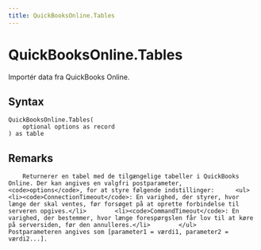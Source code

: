 ```yaml
---
title: QuickBooksOnline.Tables
---
```


# QuickBooksOnline.Tables


Importér data fra QuickBooks Online.


## Syntax

```powerquery
QuickBooksOnline.Tables(
    optional options as record
) as table
```


## Remarks

        Returnerer en tabel med de tilgængelige tabeller i QuickBooks Online. Der kan angives en valgfri postparameter, <code>options</code>, for at styre følgende indstillinger:      <ul>        <li><code>ConnectionTimeout</code>: En varighed, der styrer, hvor længe der skal ventes, før forsøget på at oprette forbindelse til serveren opgives.</li>        <li><code>CommandTimeout</code>: En varighed, der bestemmer, hvor længe forespørgslen får lov til at køre på serversiden, før den annulleres.</li>        </ul>    Postparameteren angives som [parameter1 = værdi1, parameter2 = værdi2...].    


